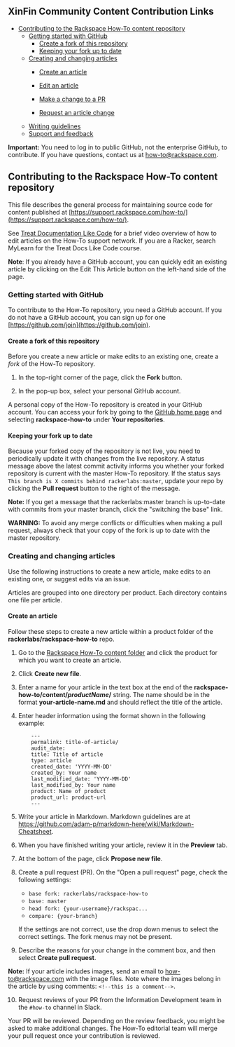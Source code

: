 ## XinFin Community Content Contribution Links

- [Contributing to the Rackspace How-To content repository](#contributing-to-the-rackspace-how-to-content-repository)
	- [Getting started with GitHub](#getting-started-with-github)
		- [Create a fork of this repository](#create-a-fork-of-this-repository)
		- [Keeping your fork up to date](#keeping-your-fork-up-to-date)
	- [Creating and changing articles](#creating-and-changing-articles)
		- [Create an article](#create-an-article)
    
		- [Edit an article](#edit-an-article)
		- [Make a change to a PR](#make-a-change-to-a-pr)
		- [Request an article change](#request-an-article-change)
	- [Writing guidelines](#writing-guidelines)
	- [Support and feedback](#support-and-feedback)

**Important:** You need to log in to public GitHub, not the enterprise GitHub, to contribute. If you have questions, contact us at [how-to@rackspace.com](mailto:how-to@rackspace.com).

## Contributing to the Rackspace How-To content repository

This file describes the general process for maintaining source code for content published at [https://support.rackspace.com/how-to/](https://support.rackspace.com/how-to/).

See [Treat Documentation Like Code](https://www.youtube.com/watch?v=haFooDkKr-A&feature=youtu.be) for a brief video overview of how to edit articles on the How-To support network.
If you are a Racker, search MyLearn for the Treat Docs Like Code course.

**Note**: If you already have a GitHub account, you can quickly edit an existing article by clicking on the Edit This Article button on the left-hand side of the page.

### Getting started with GitHub

To contribute to the How-To repository, you need a GitHub account. If you do not have a GitHub account, you can sign up for one [https://github.com/join](https://github.com/join).

#### Create a fork of this repository

Before you create a new article or make edits to an existing one, create a *fork* of the How-To repository.

1. In the top-right corner of the page, click the **Fork** button.

2. In the pop-up box, select your personal GitHub account.

A personal copy of the How-To repository is created in your GitHub account. You can access your fork by going to the [GitHub home page](https://github.com) and selecting **rackspace-how-to** under **Your repositories**.

#### Keeping your fork up to date

Because your forked copy of the repository is not live, you need to periodically update it with changes from the live repository. A status message above the latest commit activity informs you whether your forked repository is current with the master How-To repository. If the status says `This branch is X commits behind rackerlabs:master`, update your repo by clicking the **Pull request** button to the right of the message.

**Note:** If you get a message that the rackerlabs:master branch is up-to-date with commits from your master branch, click the "switching the base" link.

**WARNING:** To avoid any merge conflicts or difficulties when making a pull request, always check that your copy of the fork is up to date with the master repository.

### Creating and changing articles

Use the following instructions to create a new article, make edits to an existing one, or suggest edits via an issue.

Articles are grouped into one directory per product. Each directory contains one file per article.

#### Create an article

Follow these steps to create a new article within a product folder of the **rackerlabs/rackspace-how-to** repo.

1. Go to the [Rackspace How-To content folder](https://github.com/rackerlabs/rackspace-how-to/tree/master/content) and click the product for which you want to create an article.

2. Click **Create new file**.

3. Enter a name for your article in the text box at the end of the **rackspace-how-to/content/*productName*/** string. The name should be in the format **your-article-name.md** and should reflect the title of the article.

4. <a name="metadata"></a>Enter header information using the format shown in the following example:

           ---
           permalink: title-of-article/
           audit_date:
           title: Title of article
           type: article
           created_date: 'YYYY-MM-DD'
           created_by: Your name
           last_modified_date: 'YYYY-MM-DD'
           last_modified_by: Your name
           product: Name of product
           product_url: product-url
           ---
5. Write your article in Markdown. Markdown guidelines are at https://github.com/adam-p/markdown-here/wiki/Markdown-Cheatsheet.

6. When you have finished writing your article, review it in the **Preview** tab.

7. At the bottom of the page, click **Propose new file**.

8. Create a pull request (PR). On the "Open a pull request" page, check the following settings:

    - `base fork: rackerlabs/rackspace-how-to`
    - `base: master`
    - `head fork: {your-username}/rackspac...`
    - `compare: {your-branch}`

   If the settings are not correct, use the drop down menus to select the correct settings. The fork menus may not be present.

9. Describe the reasons for your change in the comment box, and then select **Create pull request**.

**Note:** If your article includes images, send an email to <how-to@rackspace.com> with the image files. Note where the images belong in the article by using comments: `<!--this is a comment-->`.

10. Request reviews of your PR from the Information Development team in the
    ``#how-to`` channel in Slack.

Your PR will be reviewed. Depending on the review feedback, you might be asked to make additional changes. The How-To editorial team will merge your pull request once your contribution is reviewed.
